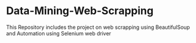 # Data-Mining-Web-Scrapping
This Repository includes the project on web scrapping using BeautifulSoup and Automation using Selenium web driver
